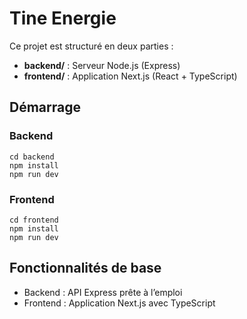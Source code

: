# Tine Energie

Ce projet est structuré en deux parties :

- **backend/** : Serveur Node.js (Express)
- **frontend/** : Application Next.js (React + TypeScript)

## Démarrage

### Backend
```
cd backend
npm install
npm run dev
```

### Frontend
```
cd frontend
npm install
npm run dev
```

## Fonctionnalités de base
- Backend : API Express prête à l’emploi
- Frontend : Application Next.js avec TypeScript
